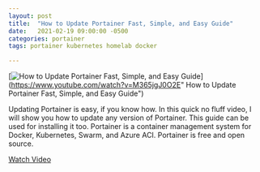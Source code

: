 ```yaml
---
layout: post
title:  "How to Update Portainer Fast, Simple, and Easy Guide"
date:   2021-02-19 09:00:00 -0500
categories: portainer
tags: portainer kubernetes homelab docker

---
```


[![ How to Update Portainer Fast, Simple, and Easy Guide](https://img.youtube.com/vi/M365jgJ0O2E/0.jpg)](https://www.youtube.com/watch?v=M365jgJ0O2E" How to Update Portainer Fast, Simple, and Easy Guide")

Updating Portainer is easy, if you know how.  In this quick no fluff video, I will show you how to update any version of Portainer.  This guide can be used for installing it too.  Portainer is a container management system for Docker, Kubernetes, Swarm, and Azure ACI.  Portainer is free and open source.

[Watch Video](https://www.youtube.com/watch?v=M365jgJ0O2E)
